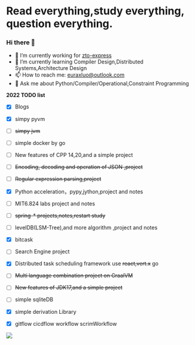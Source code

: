 # Read everything,study everything, question everything.

### Hi there 👋

<!--
**Euraxluo/Euraxluo** is a ✨ _special_ ✨ repository because its `README.md` (this file) appears on your GitHub profile.

Here are some ideas to get you started:

- 🔭 I’m currently working on ...
- 🌱 I’m currently learning ...
- 👯 I’m looking to collaborate on ...
- 🤔 I’m looking for help with ...
- 💬 Ask me about ...
- 📫 How to reach me: ...
- 😄 Pronouns: ...
- ⚡ Fun fact: ...
-->

- 🔭 I’m currently working for [zto-express](http://zto-express.com//)
- 🌱 I’m currently learning Compiler Design,Distributed Systems,Architecture Design
- 📫 How to reach me: [euraxluo@outlook.com](euraxluo@gmail.com)
- 💬 Ask me about Python/Compiler/Operational,Constraint Programming

**2022 TODO list**
- [x] Blogs
- [x] simpy pyvm
- [ ] ~~simpy jvm~~
- [ ] simple docker by go
- [ ] New features of CPP 14,20,and a simple project
- [ ] ~~Encoding, decoding and operation of JSON ,project~~
- [ ] ~~Regular expression parsing,project~~
- [x] Python acceleration，pypy,jython,project and notes
- [ ] MIT6.824 labs project and notes
- [ ] ~~spring-* projects,notes,restart study~~
- [ ] levelDB(LSM-Tree),and more algorithm ,project and notes
- [x] bitcask
- [ ] Search Engine project
- [x] Distributed task scheduling framework use ~~react,vert.x~~ go
- [ ] ~~Multi language combination project on GraalVM~~
- [ ] ~~New features of JDK17,and a simple project~~
- [ ] simple sqliteDB
- [x] simple derivation Library
- [x] gitflow cicdflow  workflow scrimWorkflow


[![](https://github-readme-stats.vercel.app/api?username=euraxluo&show_icons=true&title_color=fff&icon_color=79ff97&text_color=9f9f9f&bg_color=151515&include_all_commits=1)](https://github-readme-stats.vercel.app/api?username=euraxluo&show_icons=true&title_color=fff&icon_color=79ff97&text_color=9f9f9f&bg_color=151515&include_all_commits=1)
